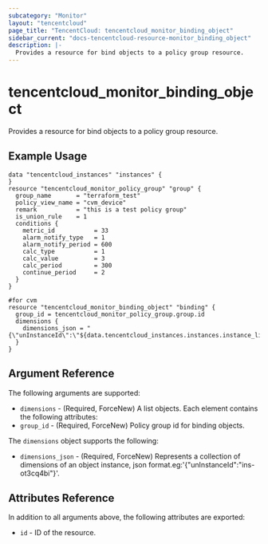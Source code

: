 ```yaml
---
subcategory: "Monitor"
layout: "tencentcloud"
page_title: "TencentCloud: tencentcloud_monitor_binding_object"
sidebar_current: "docs-tencentcloud-resource-monitor_binding_object"
description: |-
  Provides a resource for bind objects to a policy group resource.
---
```


# tencentcloud_monitor_binding_object

Provides a resource for bind objects to a policy group resource.

## Example Usage

```hcl
data "tencentcloud_instances" "instances" {
}
resource "tencentcloud_monitor_policy_group" "group" {
  group_name       = "terraform_test"
  policy_view_name = "cvm_device"
  remark           = "this is a test policy group"
  is_union_rule    = 1
  conditions {
    metric_id           = 33
    alarm_notify_type   = 1
    alarm_notify_period = 600
    calc_type           = 1
    calc_value          = 3
    calc_period         = 300
    continue_period     = 2
  }
}

#for cvm
resource "tencentcloud_monitor_binding_object" "binding" {
  group_id = tencentcloud_monitor_policy_group.group.id
  dimensions {
    dimensions_json = "{\"unInstanceId\":\"${data.tencentcloud_instances.instances.instance_list[0].instance_id}\"}"
  }
}
```

## Argument Reference

The following arguments are supported:

* `dimensions` - (Required, ForceNew) A list objects. Each element contains the following attributes:
* `group_id` - (Required, ForceNew) Policy group id for binding objects.

The `dimensions` object supports the following:

* `dimensions_json` - (Required, ForceNew) Represents a collection of dimensions of an object instance, json format.eg:'{"unInstanceId":"ins-ot3cq4bi"}'.

## Attributes Reference

In addition to all arguments above, the following attributes are exported:

* `id` - ID of the resource.



